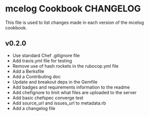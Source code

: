 mcelog Cookbook CHANGELOG
=========================
This file is used to list changes made in each version of the mcelog cookbook.

v0.2.0
------
- Use standard Chef .gitignore file
- Add travis.yml file for testing
- Remove use of hash rockets in the rubocop.yml file
- Add a Berksfile
- Add a Contributing doc
- Update and breakout deps in the Gemfile
- Add badges and requirements information to the readme
- Add chefignore to limit what files are uploaded to the server
- Add basic chefspec converge test
- Add source_url and issues_url to metadata.rb
- Add a changelog file
